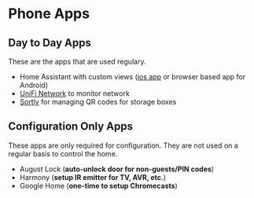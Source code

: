 # Phone Apps

## Day to Day Apps

These are the apps that are used regulary.

- Home Assistant with custom views ([ios app](https://www.home-assistant.io/docs/ecosystem/ios/) or browser based app for Android)
- [UniFi Network](https://help.ubnt.com/hc/en-us/articles/115012360487-UniFi-Getting-Started-with-the-UniFi-Mobile-App) to monitor network
- [Sortly](https://www.sortly.com/) for managing QR codes for storage boxes

## Configuration Only Apps

These apps are only required for configuration. They are not used on a regular basis to control the home.

- August Lock (**auto-unlock door for non-guests/PIN codes**)
- Harmony (**setup IR emitter for TV, AVR, etc.**)
- Google Home (**one-time to setup Chromecasts**)
